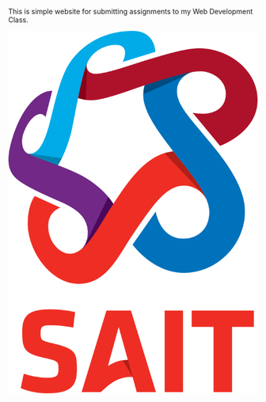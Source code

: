 This is simple website for submitting assignments to my Web Development Class.

![SAIT LOGO](images/logo-sait.png)